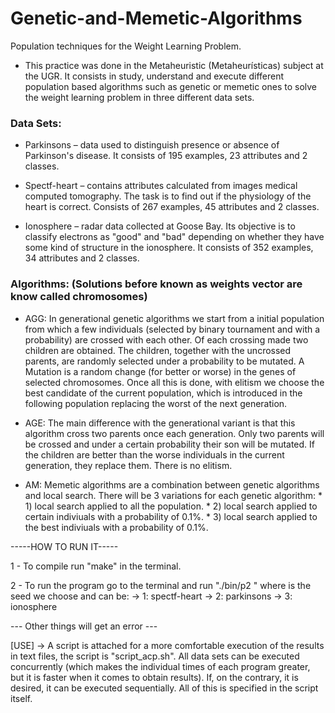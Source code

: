 # Genetic-and-Memetic-Algorithms
Population techniques for the Weight Learning Problem.

- This practice was done in the Metaheuristic (Metaheurísticas) subject at the UGR. It consists in study, understand and execute different population based algorithms such as genetic or memetic ones to solve the weight learning problem in three different data sets.

### Data Sets:
  * Parkinsons – data used to distinguish presence or absence
of Parkinson's disease. It consists of 195 examples, 23 attributes and 2 classes.

  * Spectf-heart – contains attributes calculated from images
medical computed tomography. The task is to find out if the
physiology of the heart is correct. Consists of 267 examples, 45 attributes
and 2 classes.

  * Ionosphere – radar data collected at Goose Bay. Its objective is to
classify electrons as "good" and "bad" depending on whether they have
some kind of structure in the ionosphere. It consists of 352 examples, 34
attributes and 2 classes.

### Algorithms: (Solutions before known as weights vector are know called chromosomes)
- AGG: In generational genetic algorithms we start from a
initial population from which a few individuals (selected by binary tournament and with a probability) are crossed with each other. Of each crossing made
two children are obtained. The children, together with the uncrossed parents, are
randomly selected under a probability to be mutated. A
Mutation is a random change (for better or worse) in the genes of
selected chromosomes. Once all this is done, with elitism we choose the
best candidate of the current population, which is introduced in the following
population replacing the worst of the next generation.

- AGE: The main difference with the generational variant is that this algorithm cross two parents once each generation. Only two parents will be crossed and under a certain probability their son will be mutated. If the children are better than the worse individuals in the current generation, they replace them. There is no elitism.
    
- AM: Memetic algorithms are a combination between genetic algorithms and local search. There will be 3 variations for each genetic algorithm:
      * 1) local search applied to all the population.
      * 2) local search applied to certain indiviuals with a probability of 0.1%.
      * 3) local search applied to the best indiviuals with a probability of 0.1%.

-----HOW TO RUN IT-----

1 - To compile run "make" in the terminal.

2 - To run the program go to the terminal and run "./bin/p2 <seed> <parameter>" where
<seed> is the seed we choose and
<parameter> can be:
		-> 1: spectf-heart
		-> 2: parkinsons
		-> 3: ionosphere

--- Other things will get an error ---

[USE] -> A script is attached for a more comfortable execution of the results in text files, the script is "script_acp.sh".
All data sets can be executed concurrently (which makes the individual times of each program greater, but it is faster when it comes to obtain results).
If, on the contrary, it is desired, it can be executed sequentially. All of this is specified in the script itself.
